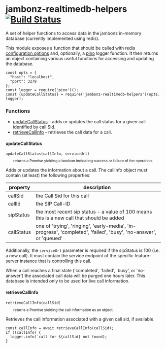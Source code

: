# jambonz-realtimedb-helpers  [![Build Status](https://secure.travis-ci.org/jambonz/jambonz-realtimedb-helpers.png)](http://travis-ci.org/jambonz/jambonz-realtimedb-helpers)


A set of helper functions to access data in the jambonz in-memory database (currently implemented using redis).

This module exposes a function that should be called with redis [configuration options](https://github.com/NodeRedis/node_redis#rediscreateclient) and, optionally, a [pino](https://www.npmjs.com/package/pino) logger function.  It then returns an object containing various useful functions for accessing and updating the database.

```
const opts = {
  "host": "localhost",
  "port": 3279
};
const logger = require('pino')();
const {updateCallStatus} = require('jambonz-realtimedb-helpers')(opts, logger);
```

### Functions

- [updateCallStatus](#updateCallStatus) - adds or updates the call status for a given call identified by call Sid.
- [retrieveCallInfo](#retrieveCallInfo) - retrieves the call data for a call.

#### updateCallStatus
`updateCallStatus(callInfo, serviceUrl)`
<p style="margin: -5px 0px 10px 25px;font-size: smaller">returns a Promise yielding a boolean indicating success or failure of the operation.</p>

Adds or updates the information about a call.  The callInfo object must contain (at least) the following properties:

| property        | description |
| ------------- |-------------|
| callSid | the Call Sid for this call|
| callId | the SIP Call-ID |
| sipStatus | the most recent sip status - a value of 100 means this is a new call that should be added|
| callStatus | one of 'trying', 'ringing', 'early-media', 'in-progress', 'completed', 'failed', 'busy', 'no-answer', or 'queued'|

Additionally, the `serviceUrl` parameter is required if the sipStatus is 100 (i.e. a new call).  It must contain the service endpoint of the specific feature-server instance that is controlling this call.

When a call reaches a final state ('completed', 'failed', 'busy', or 'no-answer') the associated call data will be purged one hours later.  This database is intended only to be used for live call information.

#### retrieveCallInfo
`retrieveCallInfo(callSid)`
<p style="margin: -5px 0px 10px 25px;font-size: smaller">returns a Promise yielding the call information as an object.</p>

Retrieves the call information associated with a given call sid, if available.

```
const callInfo = await retrieveCallInfo(callSid);
if (!callInfo) {
  logger.info(`call for ${callSid} not found);
}
